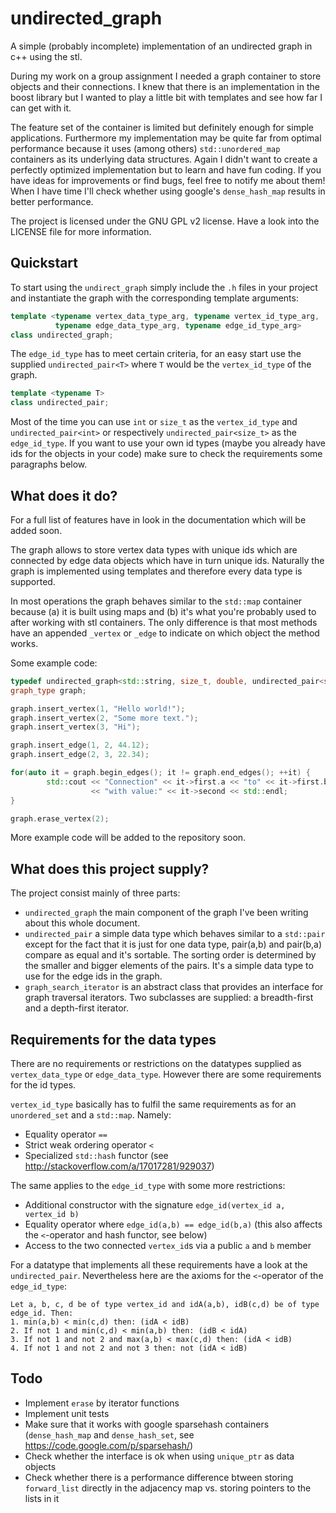 # undirected_graph
A simple (probably incomplete) implementation of an undirected graph in c++ using the stl.

During my work on a group assignment I needed a graph container to store objects and their connections.
I knew that there is an implementation in the boost library but I wanted to play a little bit with
templates and see how far I can get with it.

The feature set of the container is limited but definitely enough for simple applications. Furthermore my implementation may be quite far from optimal performance because it uses (among others) `std::unordered_map` containers as its
underlying data structures. Again I didn't want to create a perfectly optimized implementation but to
learn and have fun coding. If you have ideas for improvements or find bugs, feel free to notify me about them!
When I have time I'll check whether using google's `dense_hash_map` results in better performance.

The project is licensed under the GNU GPL v2 license. Have a look into the LICENSE file for more information.

## Quickstart

To start using the `undirect_graph` simply include the `.h` files in your project and instantiate the graph
with the corresponding template arguments:
```c++
template <typename vertex_data_type_arg, typename vertex_id_type_arg, 
		  typename edge_data_type_arg, typename edge_id_type_arg>
class undirected_graph;
```
The `edge_id_type` has to meet certain criteria, for an easy start use the supplied `undirected_pair<T>` where `T`
would be the `vertex_id_type` of the graph.
```c++
template <typename T>
class undirected_pair;
```
Most of the time you can use `int` or `size_t` as the `vertex_id_type` and `undirected_pair<int>` or respectively
`undirected_pair<size_t>` as the `edge_id_type`. If you want to use your own id types (maybe you already have ids
for the objects in your code) make sure to check the requirements some paragraphs below.

## What does it do?

For a full list of features have in look in the documentation which will be added soon.

The graph allows to store vertex data types with unique ids which are connected by edge data objects which
have in turn unique ids. Naturally the graph is implemented using templates and therefore every data type
is supported.

In most operations the graph behaves similar to the `std::map` container because (a) it is built using maps and
(b) it's what you're probably used to after working with stl containers. The only difference is that most methods
have an appended `_vertex` or `_edge` to indicate on which object the method works.

Some example code:
```c++
typedef undirected_graph<std::string, size_t, double, undirected_pair<size_t>> graph_type;
graph_type graph;

graph.insert_vertex(1, "Hello world!");
graph.insert_vertex(2, "Some more text.");
graph.insert_vertex(3, "Hi");

graph.insert_edge(1, 2, 44.12);
graph.insert_edge(2, 3, 22.34);

for(auto it = graph.begin_edges(); it != graph.end_edges(); ++it) {
		std::cout << "Connection" << it->first.a << "to" << it->first.b 
				  << "with value:" << it->second << std::endl;
}

graph.erase_vertex(2);
```
More example code will be added to the repository soon.

## What does this project supply?

The project consist mainly of three parts:
- `undirected_graph` the main component of the graph I've been writing about this whole document.
- `undirected_pair` a simple data type which behaves similar to a `std::pair` except for the fact that it is just
for one data type, pair(a,b) and pair(b,a) compare as equal and it's sortable. The sorting order
is determined by the smaller and bigger elements of the pairs. It's a simple data type to use for the
edge ids in the graph.
- `graph_search_iterator` is an abstract class that provides an interface for graph traversal iterators.
Two subclasses are supplied: a breadth-first and a depth-first iterator.

## Requirements for the data types

There are no requirements or restrictions on the datatypes supplied as `vertex_data_type` or `edge_data_type`.
However there are some requirements for the id types. 

`vertex_id_type` basically has to fulfil the same requirements as for an `unordered_set` and a `std::map`. Namely:
- Equality operator `==`
- Strict weak ordering operator `<`
- Specialized `std::hash` functor (see http://stackoverflow.com/a/17017281/929037)

The same applies to the `edge_id_type` with some more restrictions:
- Additional constructor with the signature `edge_id(vertex_id a, vertex_id b)`
- Equality operator where `edge_id(a,b) == edge_id(b,a)` (this also affects the `<`-operator and hash functor, see below)
- Access to the two connected `vertex_id`s via a public `a` and `b` member

For a datatype that implements all these requirements have a look at the `undirected_pair`. Nevertheless here are the 
axioms for the `<`-operator of the `edge_id_type`: 
```
Let a, b, c, d be of type vertex_id and idA(a,b), idB(c,d) be of type edge_id. Then:
1. min(a,b) < min(c,d) then: (idA < idB)
2. If not 1 and min(c,d) < min(a,b) then: (idB < idA)
3. If not 1 and not 2 and max(a,b) < max(c,d) then: (idA < idB)
4. If not 1 and not 2 and not 3 then: not (idA < idB)
```

## Todo

- Implement `erase` by iterator functions
- Implement unit tests
- Make sure that it works with google sparsehash containers (`dense_hash_map` and `dense_hash_set`, see https://code.google.com/p/sparsehash/)
- Check whether the interface is ok when using `unique_ptr` as data objects
- Check whether there is a performance difference btween storing `forward_list` directly in the adjacency
map vs. storing pointers to the lists in it
